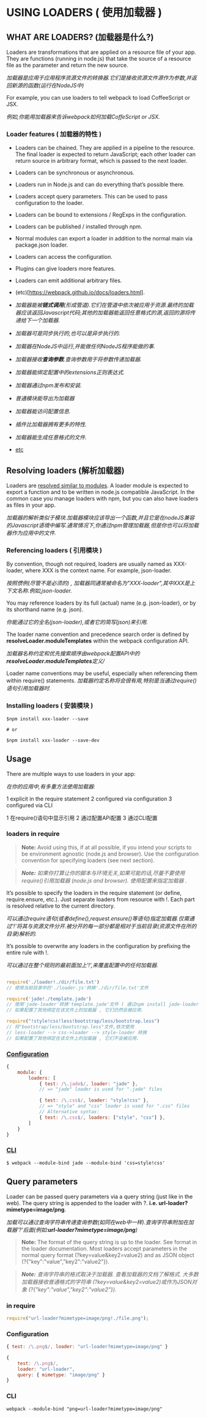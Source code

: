 # USING LOADERS ( 使用加载器 )

## WHAT ARE LOADERS? (加载器是什么?)

Loaders are transformations that are applied on a resource file of your app. They are functions (running in node.js) that take the source of a resource file as the parameter and return the new source.

_加载器是应用于应用程序资源文件的转换器.它们是接收资源文件源作为参数,并返回新源的函数(运行在NodeJS中)_

For example, you can use loaders to tell webpack to load CoffeeScript or JSX.

_例如,你能用加载器来告诉webpack如何加载CoffeScript or JSX._

### Loader features ( 加载器的特性 )

* Loaders can be chained. They are applied in a pipeline to the resource. The final loader is expected to return JavaScript; each other loader can return source in arbitrary format, which is passed to the next loader.
* Loaders can be synchronous or asynchronous.
* Loaders run in Node.js and can do everything that’s possible there.
* Loaders accept query parameters. This can be used to pass configuration to the loader.
* Loaders can be bound to extensions / RegExps in the configuration.
* Loaders can be published / installed through npm.
* Normal modules can export a loader in addition to the normal main via package.json loader.
* Loaders can access the configuration.
* Plugins can give loaders more features.
* Loaders can emit additional arbitrary files.
* (etc)[https://webpack.github.io/docs/loaders.html].


* _加载器能被**链式调用**(形成管道).它们在管道中依次被应用于资源.最终的加载器应该返回Javascript代码;其他的加载器能返回任意格式的源,返回的源将传递给下一个加载器._
* _加载器可是同步执行的,也可以是异步执行的._
* _加载器在NodeJS中运行,并能做任何NodeJS程序能做的事._
* _加载器接收**查询参数**.查询参数用于将参数传递加载器._
* _加载器能绑定配置中的extensions正则表达式._
* _加载器通过npm发布和安装._
* _普通模块能导出为加载器_
* _加载器能访问配置信息._
* _插件比加载器拥有更多的特性._
* _加载器能生成任意格式的文件._
* [etc](https://webpack.github.io/docs/loaders.html)


## Resolving loaders (解析加载器)

Loaders are [resolved similar to modules](https://webpack.github.io/docs/resolving.html). A loader module is expected to export a function and to be written in node.js compatible JavaScript. In the common case you manage loaders with npm, but you can also have loaders as files in your app.

_加载器的解析类似于模块.加载器模块应该导出一个函数,并且它是在nodeJS兼容的Javascript语境中编写.通常情况下,你通过npm管理加载器,但是你也可以将加载器作为应用中的文件._

### Referencing loaders ( 引用模块 )

By convention, though not required, loaders are usually named as XXX-loader, where XXX is the context name. For example, json-loader.

_按照惯例(尽管不是必须的) , 加载器同通常被命名为"XXX-loader",其中XXX是上下文名称.例如,json-loader._

You may reference loaders by its full (actual) name (e.g. json-loader), or by its shorthand name (e.g. json).

_你能通过它的全名(json-loader),或者它的简写(json)来引用._

The loader name convention and precedence search order is defined by **resolveLoader.moduleTemplates** within the webpack configuration API.

_加载器名称约定和优先搜索顺序由webpack配置API中的**resolveLoader.moduleTemplates**定义/_

Loader name conventions may be useful, especially when referencing them within require() statements.
_加载器约定名称将会很有用,特别是当通过require()语句引用加载器时._

### Installing loaders ( 安装模块 )

```shell
$npm install xxx-loader --save

# or

$npm install xxx-loader --save-dev

```

## Usage

There are multiple ways to use loaders in your app:

_在你的应用中,有多重方法使用加载器:_

1 explicit in the require statement
2 configured via configuration
3 configured via CLI


1 在require()语句中显示引用
2 通过配置APi配置
3 通过CLI配置

### loaders in require
> **Note:** Avoid using this, if at all possible, if you intend your scripts to be environment agnostic (node.js and browser). Use the configuration convention for specifying loaders (see next section).

> _**Note:** 如果你打算让你的脚本与环境无关,如果可能的话,尽量不要使用require()引用加载器  (node.js and browser). 使用配置来指定加载器 ._

It’s possible to specify the loaders in the require statement (or define, require.ensure, etc.). Just separate loaders from resource with !. Each part is resolved relative to the current directory.

_可以通过require语句(或者define(),request.ensure()等语句)指定加载器.仅需通过'!'将其与资源文件分开.被分开的每一部分都是相对于当前目录(资源文件在所的目录)解析的._

It’s possible to overwrite any loaders in the configuration by prefixing the entire rule with !.

_可以通过在整个规则的最前面加上'!',来覆盖配置中的任何加载器._


```javascript

require('./loader!./dir/file.txt')
// 使用当前目录中的'./loader.js'转换'./dir/file.txt'文件

require('jade!./template.jade')
// 使用'jade-loader'转换'template.jade'文件 ( 通过npm install jade-loader 安装)
// 如果配置了其他绑定在该文件上的加载器 , 它们仍然会被应用.

require("!style!css!less!bootstrap/less/bootstrap.less")
// 将"bootstrap/less/bootstrap.less"文件,依次使用
// less-loader --> css->loader --> style-loader 转换
// 如果配置了其他绑定在该文件上的加载器 , 它们不会被应用.
```

### [Configuration](https://webpack.github.io/docs/configuration.html)

```javascript
{
    module: {
        loaders: [
            { test: /\.jade$/, loader: "jade" },
            // => "jade" loader is used for ".jade" files

            { test: /\.css$/, loader: "style!css" },
            // => "style" and "css" loader is used for ".css" files
            // Alternative syntax:
            { test: /\.css$/, loaders: ["style", "css"] },
        ]
    }
}
```


### [CLI](https://webpack.github.io/docs/cli.html)

```shell
$ webpack --module-bind jade --module-bind 'css=style!css'
```

## Query parameters

Loader can be passed query parameters via a query string (just like in the web). The query string is appended to the loader with ?. **i.e. url-loader?mimetype=image/png**.

_加载可以通过查询字符串传递查询参数(如同在web中一样).查询字符串附加在加载器'?'后面(例如:**url-loader?mimetype=image/png**)_

> **Note:** The format of the query string is up to the loader. See format in the loader documentation. Most loaders accept parameters in the normal query format (?key=value\&key2=value2) and as JSON object (?{"key":"value","key2":"value2"}).

> _**Note:** 查询字符串的格式取决于加载器. 查看加载器的文档了解格式. 大多数加载器接收普通格式的字符串 (?key=value\&key2=value2)或作为JSON对象 (?{"key":"value","key2":"value2"})._

### in require

```javascript
require("url-loader?mimetype=image/png!./file.png");
```

### Configuration

```javascript
{ test: /\.png$/, loader: "url-loader?mimetype=image/png" }
```

```javascript
{
    test: /\.png$/,
    loader: "url-loader",
    query: { mimetype: "image/png" }
}
```

### CLI

```shell
webpack --module-bind "png=url-loader?mimetype=image/png"
```

